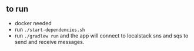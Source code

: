 ## to run
- docker needed
- run `./start-dependencies.sh`
- run `./gradlew run` and the app will connect to localstack sns and sqs to send and receive messages.